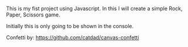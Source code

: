 This is my fist project using Javascript. In this I will create a simple Rock, Paper, Scissors game.

Initially this is only going to be shown in the console.

Confetti by: https://github.com/catdad/canvas-confetti